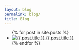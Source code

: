 ```yaml
---
layout: blog
permalink: blog/
title: Blog
---
```

<ul class="posts">
{% for post in site.posts %}
    <li>
        <a href="{{ post.url | prepend: site.baseurl }}">
            <img src="/images/photos-blog-index/{{ post.permalink }}.jpg" alt="{{ post.title }}" />
        </a>
        <a href="">{{ post.title }}</a>
    </li>
{% endfor %}
</ul>
